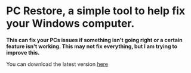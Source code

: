 # PC Restore, a simple tool to help fix your Windows computer.
**This can fix your PCs issues if something isn't going right or a certain feature isn't working. This may not fix everything, but I am trying to improve this.**

You can download the latest version [here](https://github.com/EndermanPvP/PC-Restore/raw/main/PC%20Restore.exe)
